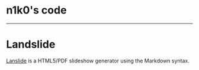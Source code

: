 # n1k0's code

---

# Landslide

[Lanslide](/landslide) is a HTML5/PDF slideshow generator using the Markdown syntax.
